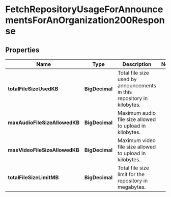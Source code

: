 <!--  Copyright 2025 Cisco Systems Inc.

Permission is hereby granted, free of charge, to any person obtaining a copy
of this software and associated documentation files (the "Software"), to deal
in the Software without restriction, including without limitation the rights
to use, copy, modify, merge, publish, distribute, sublicense, and/or sell
copies of the Software, and to permit persons to whom the Software is
furnished to do so, subject to the following conditions:

The above copyright notice and this permission notice shall be included in
all copies or substantial portions of the Software.

THE SOFTWARE IS PROVIDED "AS IS", WITHOUT WARRANTY OF ANY KIND, EXPRESS OR
IMPLIED, INCLUDING BUT NOT LIMITED TO THE WARRANTIES OF MERCHANTABILITY,
FITNESS FOR A PARTICULAR PURPOSE AND NONINFRINGEMENT. IN NO EVENT SHALL THE
AUTHORS OR COPYRIGHT HOLDERS BE LIABLE FOR ANY CLAIM, DAMAGES OR OTHER
LIABILITY, WHETHER IN AN ACTION OF CONTRACT, TORT OR OTHERWISE, ARISING FROM,
OUT OF OR IN CONNECTION WITH THE SOFTWARE OR THE USE OR OTHER DEALINGS IN
THE SOFTWARE.-->


# FetchRepositoryUsageForAnnouncementsForAnOrganization200Response


## Properties

| Name | Type | Description | Notes |
|------------ | ------------- | ------------- | -------------|
|**totalFileSizeUsedKB** | **BigDecimal** | Total file size used by announcements in this repository in kilobytes. |  |
|**maxAudioFileSizeAllowedKB** | **BigDecimal** | Maximum audio file size allowed to upload in kilobytes. |  |
|**maxVideoFileSizeAllowedKB** | **BigDecimal** | Maximum video file size allowed to upload in kilobytes. |  |
|**totalFileSizeLimitMB** | **BigDecimal** | Total file size limit for the repository in megabytes. |  |



